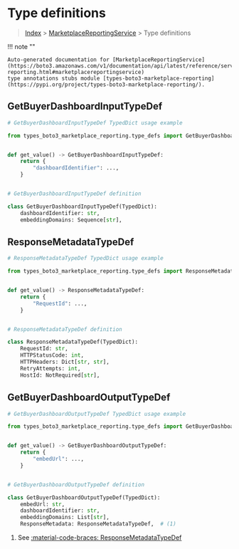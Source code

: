 # Type definitions

> [Index](../README.md) > [MarketplaceReportingService](./README.md) > Type definitions

!!! note ""

    Auto-generated documentation for [MarketplaceReportingService](https://boto3.amazonaws.com/v1/documentation/api/latest/reference/services/marketplace-reporting.html#marketplacereportingservice)
    type annotations stubs module [types-boto3-marketplace-reporting](https://pypi.org/project/types-boto3-marketplace-reporting/).



## GetBuyerDashboardInputTypeDef

```python
# GetBuyerDashboardInputTypeDef TypedDict usage example

from types_boto3_marketplace_reporting.type_defs import GetBuyerDashboardInputTypeDef


def get_value() -> GetBuyerDashboardInputTypeDef:
    return {
        "dashboardIdentifier": ...,
    }


# GetBuyerDashboardInputTypeDef definition

class GetBuyerDashboardInputTypeDef(TypedDict):
    dashboardIdentifier: str,
    embeddingDomains: Sequence[str],
```


## ResponseMetadataTypeDef

```python
# ResponseMetadataTypeDef TypedDict usage example

from types_boto3_marketplace_reporting.type_defs import ResponseMetadataTypeDef


def get_value() -> ResponseMetadataTypeDef:
    return {
        "RequestId": ...,
    }


# ResponseMetadataTypeDef definition

class ResponseMetadataTypeDef(TypedDict):
    RequestId: str,
    HTTPStatusCode: int,
    HTTPHeaders: Dict[str, str],
    RetryAttempts: int,
    HostId: NotRequired[str],
```


## GetBuyerDashboardOutputTypeDef

```python
# GetBuyerDashboardOutputTypeDef TypedDict usage example

from types_boto3_marketplace_reporting.type_defs import GetBuyerDashboardOutputTypeDef


def get_value() -> GetBuyerDashboardOutputTypeDef:
    return {
        "embedUrl": ...,
    }


# GetBuyerDashboardOutputTypeDef definition

class GetBuyerDashboardOutputTypeDef(TypedDict):
    embedUrl: str,
    dashboardIdentifier: str,
    embeddingDomains: List[str],
    ResponseMetadata: ResponseMetadataTypeDef,  # (1)
```

1. See [:material-code-braces: ResponseMetadataTypeDef](./type_defs.md#responsemetadatatypedef)

